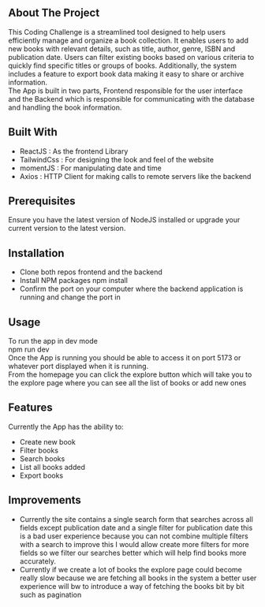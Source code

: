 ## About The Project

This Coding Challenge is a streamlined tool designed to help users efficiently manage and organize a book collection. It enables users to add new books with relevant details, such as title, author, genre, ISBN and publication date. Users can filter existing books based on various criteria to quickly find specific titles or groups of books. Additionally, the system includes a feature to export book data making it easy to share or archive information.  
The App is built in two parts, Frontend responsible for the user interface and the Backend which is responsible for communicating with the database and handling the book information.

## Built With

- ReactJS : As the frontend Library
- TailwindCss : For designing the look and feel of the website
- momentJS : For manipulating date and time
- Axios : HTTP Client for making calls to remote servers like the backend

## Prerequisites

Ensure you have the latest version of NodeJS installed or upgrade your current version to the latest version.

## Installation

- Clone both repos frontend and the backend
- Install NPM packages npm install
- Confirm the port on your computer where the backend application is running and change the port in

## Usage

To run the app in dev mode  
npm run dev  
Once the App is running you should be able to access it on port 5173 or whatever port displayed when it is running.  
From the homepage you can click the explore button which will take you to the explore page where you can see all the list of books or add new ones

## Features

Currently the App has the ability to:

- Create new book
- Filter books
- Search books
- List all books added
- Export books

## Improvements

- Currently the site contains a single search form that searches across all fields except publication date and a single filter for publication date this is a bad user experience because you can not combine multiple filters with a search to improve this I would allow create more filters for more fields so we filter our searches better which will help find books more accurately.
- Currently if we create a lot of books the explore page could become really slow because we are fetching all books in the system a better user experience will bw to introduce a way of fetching the books bit by bit such as pagination
